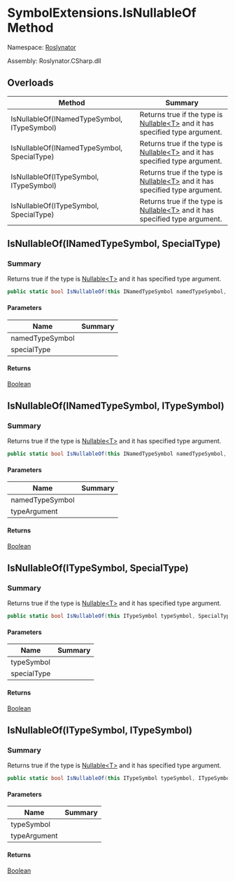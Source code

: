 # SymbolExtensions\.IsNullableOf Method

Namespace: [Roslynator](../../README.md)

Assembly: Roslynator\.CSharp\.dll

## Overloads

| Method | Summary |
| ------ | ------- |
| IsNullableOf\(INamedTypeSymbol, ITypeSymbol\) | Returns true if the type is [Nullable\<T>](https://docs.microsoft.com/en-us/dotnet/api/system.nullable-1) and it has specified type argument\. |
| IsNullableOf\(INamedTypeSymbol, SpecialType\) | Returns true if the type is [Nullable\<T>](https://docs.microsoft.com/en-us/dotnet/api/system.nullable-1) and it has specified type argument\. |
| IsNullableOf\(ITypeSymbol, ITypeSymbol\) | Returns true if the type is [Nullable\<T>](https://docs.microsoft.com/en-us/dotnet/api/system.nullable-1) and it has specified type argument\. |
| IsNullableOf\(ITypeSymbol, SpecialType\) | Returns true if the type is [Nullable\<T>](https://docs.microsoft.com/en-us/dotnet/api/system.nullable-1) and it has specified type argument\. |

## IsNullableOf\(INamedTypeSymbol, SpecialType\)

### Summary

Returns true if the type is [Nullable\<T>](https://docs.microsoft.com/en-us/dotnet/api/system.nullable-1) and it has specified type argument\.

```csharp
public static bool IsNullableOf(this INamedTypeSymbol namedTypeSymbol, SpecialType specialType)
```

#### Parameters

| Name | Summary |
| ---- | ------- |
| namedTypeSymbol | |
| specialType | |

#### Returns

[Boolean](https://docs.microsoft.com/en-us/dotnet/api/system.boolean)


## IsNullableOf\(INamedTypeSymbol, ITypeSymbol\)

### Summary

Returns true if the type is [Nullable\<T>](https://docs.microsoft.com/en-us/dotnet/api/system.nullable-1) and it has specified type argument\.

```csharp
public static bool IsNullableOf(this INamedTypeSymbol namedTypeSymbol, ITypeSymbol typeArgument)
```

#### Parameters

| Name | Summary |
| ---- | ------- |
| namedTypeSymbol | |
| typeArgument | |

#### Returns

[Boolean](https://docs.microsoft.com/en-us/dotnet/api/system.boolean)


## IsNullableOf\(ITypeSymbol, SpecialType\)

### Summary

Returns true if the type is [Nullable\<T>](https://docs.microsoft.com/en-us/dotnet/api/system.nullable-1) and it has specified type argument\.

```csharp
public static bool IsNullableOf(this ITypeSymbol typeSymbol, SpecialType specialType)
```

#### Parameters

| Name | Summary |
| ---- | ------- |
| typeSymbol | |
| specialType | |

#### Returns

[Boolean](https://docs.microsoft.com/en-us/dotnet/api/system.boolean)


## IsNullableOf\(ITypeSymbol, ITypeSymbol\)

### Summary

Returns true if the type is [Nullable\<T>](https://docs.microsoft.com/en-us/dotnet/api/system.nullable-1) and it has specified type argument\.

```csharp
public static bool IsNullableOf(this ITypeSymbol typeSymbol, ITypeSymbol typeArgument)
```

#### Parameters

| Name | Summary |
| ---- | ------- |
| typeSymbol | |
| typeArgument | |

#### Returns

[Boolean](https://docs.microsoft.com/en-us/dotnet/api/system.boolean)


